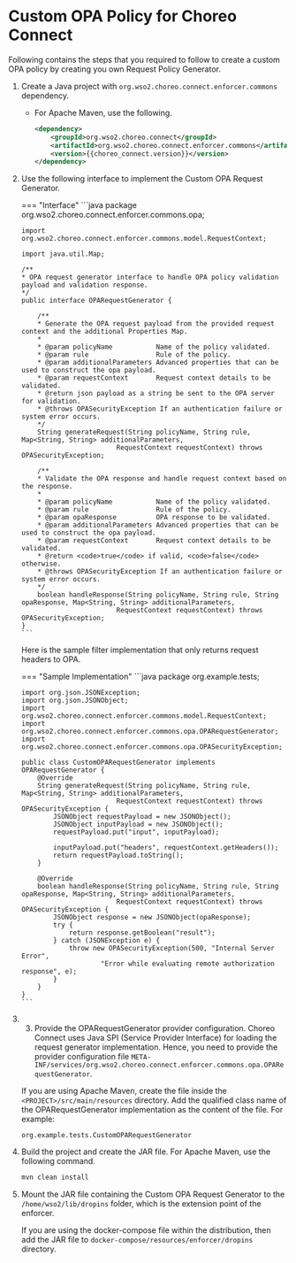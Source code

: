 
# Custom OPA Policy for Choreo Connect

Following contains the steps that you required to follow to create a custom OPA policy by creating you own Request Policy Generator.

1.  Create a Java project with `org.wso2.choreo.connect.enforcer.commons` dependency.
    -   For Apache Maven, use the following.
        ```xml
        <dependency>
            <groupId>org.wso2.choreo.connect</groupId>
            <artifactId>org.wso2.choreo.connect.enforcer.commons</artifactId>
            <version>{{choreo_connect.version}}</version>
        </dependency>
        ```

2.  Use the following interface to implement the Custom OPA Request Generator.

    === "Interface"
        ```java
        package org.wso2.choreo.connect.enforcer.commons.opa;

        import org.wso2.choreo.connect.enforcer.commons.model.RequestContext;

        import java.util.Map;

        /**
        * OPA request generator interface to handle OPA policy validation payload and validation response.
        */
        public interface OPARequestGenerator {

            /**
            * Generate the OPA request payload from the provided request context and the additional Properties Map.
            *
            * @param policyName           Name of the policy validated.
            * @param rule                 Rule of the policy.
            * @param additionalParameters Advanced properties that can be used to construct the opa payload.
            * @param requestContext       Request context details to be validated.
            * @return json payload as a string be sent to the OPA server for validation.
            * @throws OPASecurityException If an authentication failure or system error occurs.
            */
            String generateRequest(String policyName, String rule, Map<String, String> additionalParameters,
                                RequestContext requestContext) throws OPASecurityException;

            /**
            * Validate the OPA response and handle request context based on the response.
            *
            * @param policyName           Name of the policy validated.
            * @param rule                 Rule of the policy.
            * @param opaResponse          OPA response to be validated.
            * @param additionalParameters Advanced properties that can be used to construct the opa payload.
            * @param requestContext       Request context details to be validated.
            * @return <code>true</code> if valid, <code>false</code> otherwise.
            * @throws OPASecurityException If an authentication failure or system error occurs.
            */
            boolean handleResponse(String policyName, String rule, String opaResponse, Map<String, String> additionalParameters,
                                RequestContext requestContext) throws OPASecurityException;
        }
        ```

    Here is the sample filter implementation that only returns request headers to OPA.

    === "Sample Implementation"
        ```java
        package org.example.tests;

        import org.json.JSONException;
        import org.json.JSONObject;
        import org.wso2.choreo.connect.enforcer.commons.model.RequestContext;
        import org.wso2.choreo.connect.enforcer.commons.opa.OPARequestGenerator;
        import org.wso2.choreo.connect.enforcer.commons.opa.OPASecurityException;

        public class CustomOPARequestGenerator implements OPARequestGenerator {
            @Override
            String generateRequest(String policyName, String rule, Map<String, String> additionalParameters,
                                RequestContext requestContext) throws OPASecurityException {
                JSONObject requestPayload = new JSONObject();
                JSONObject inputPayload = new JSONObject();
                requestPayload.put("input", inputPayload);

                inputPayload.put("headers", requestContext.getHeaders());
                return requestPayload.toString();
            }

            @Override
            boolean handleResponse(String policyName, String rule, String opaResponse, Map<String, String> additionalParameters,
                                RequestContext requestContext) throws OPASecurityException {
                JSONObject response = new JSONObject(opaResponse);
                try {
                    return response.getBoolean("result");
                } catch (JSONException e) {
                    throw new OPASecurityException(500, "Internal Server Error",
                            "Error while evaluating remote authorization response", e);
                }
            }
        }
        ```

3.  3.  Provide the OPARequestGenerator provider configuration.
    Choreo Connect uses Java SPI (Service Provider Interface) for loading the request generator implementation. Hence, you need to provide the provider configuration file `META-INF/services/org.wso2.choreo.connect.enforcer.commons.opa.OPARequestGenerator`. 
     
    If you are using Apache Maven, create the file inside the `<PROJECT>/src/main/resources` directory. Add the qualified class name of the OPARequestGenerator implementation as the content of the file. For example:
    
    ```text
    org.example.tests.CustomOPARequestGenerator
    ```

4.  Build the project and create the JAR file. For Apache Maven, use the following command.
    ```bash
    mvn clean install
    ```

5.  Mount the JAR file containing the Custom OPA Request Generator to the `/home/wso2/lib/dropins` folder, which is the extension point of the enforcer.

    If you are using the docker-compose file within the distribution, then add the JAR file to `docker-compose/resources/enforcer/dropins` directory.
